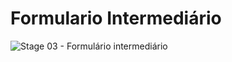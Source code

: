 # Formulario Intermediário

![Stage 03 - Formulário intermediário](https://github.com/jonatanfiuza/stage3-form2/assets/135143732/efd65ae4-18fe-4b0a-a48b-c7b819fd2f9f)
 
